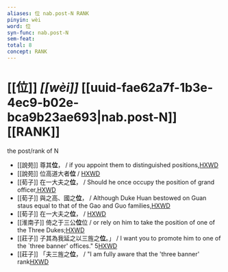 ```yaml
---
aliases: 位 nab.post-N RANK
pinyin: wèi
word: 位
syn-func: nab.post-N
sem-feat: 
total: 8
concept: RANK 
---
```

# [[位]] *[[wèi]]*  [[uuid-fae62a7f-1b3e-4ec9-b02e-bca9b23ae693|nab.post-N]] [[RANK]]
the post/rank of N
 - [[說苑]] 尊其**位**， / if you appoint them to distinguished positions,[HXWD](https://hxwd.org/textview.html?location=CH1a0907_CHANT_001-18a.18)
 - [[說苑]] 位高道大者**位** / [HXWD](https://hxwd.org/textview.html?location=CH1a0907_CHANT_016-25a.4)
 - [[荀子]] 在一大夫之**位**，
                     / Should he once occupy the position of grand officer,[HXWD](https://hxwd.org/textview.html?location=KR3a0002_tls_006-8a.16)
 - [[荀子]] 與之高、國之**位**，
                     / Although Duke Huan bestowed on Guan staus equal to that of the Gao and Guo families,[HXWD](https://hxwd.org/textview.html?location=KR3a0002_tls_007-1a.33)
 - [[荀子]] 在一大夫之**位**，
                     / [HXWD](https://hxwd.org/textview.html?location=KR3a0002_tls_008-12a.26)
 - [[淮南子]] 倚之于三公**位**位 / or rely on him to take the position of one of the Three Dukes;[HXWD](https://hxwd.org/textview.html?location=KR3j0010_tls_013-26a.21)
 - [[莊子]] 子其為我延之以三旌之**位**。」 / I want you to promote him to one of the `three banner' offices." 5[HXWD](https://hxwd.org/textview.html?location=KR5c0126_tls_028-13a.18)
 - [[莊子]] 「夫三旌之**位**， / "I am fully aware that the 'three banner' rank[HXWD](https://hxwd.org/textview.html?location=KR5c0126_tls_028-13a.20)
